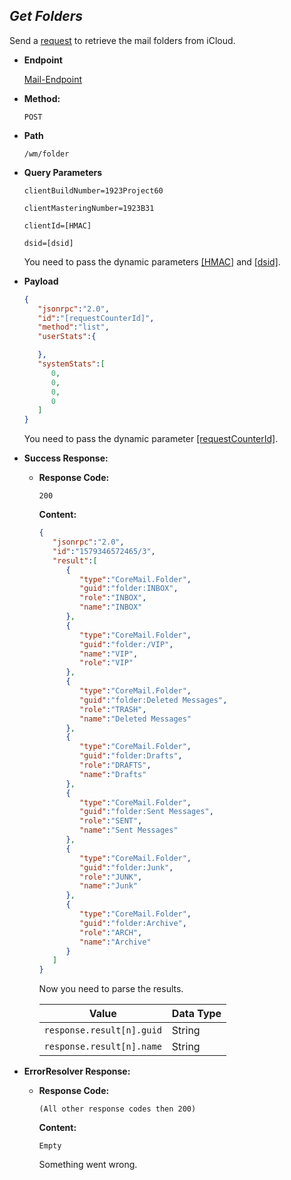 *Get Folders*
----
  Send a [request](../../definitions/requests/default-request.md) to retrieve the mail folders from iCloud.

* **Endpoint**
  
  [Mail-Endpoint](../../definitions/icloud/endpoints/mail.md)
  
* **Method:**

  `POST`
  
* **Path**

  `/wm/folder`
  
* **Query Parameters**
 
   `clientBuildNumber=1923Project60`
   
   `clientMasteringNumber=1923B31`
   
   `clientId=[HMAC]`
   
   `dsid=[dsid]`
   
   You need to pass the dynamic parameters [[HMAC]](../../definitions/general/types/hmac.md) and [[dsid]](../../definitions/icloud/variables/session-id.md).

* **Payload**

  ```json
  {
     "jsonrpc":"2.0",
     "id":"[requestCounterId]",
     "method":"list",
     "userStats":{
  
     },
     "systemStats":[
        0,
        0,
        0,
        0
     ]
  }
  ```
   
   You need to pass the dynamic parameter [[requestCounterId]](../../definitions/icloud/variables/request-counter-id.md).

* **Success Response:**

  * **Response Code:**
  
    `200`
    
    **Content:** 
    
    ```json
    {
       "jsonrpc":"2.0",
       "id":"1579346572465/3",
       "result":[
          {
             "type":"CoreMail.Folder",
             "guid":"folder:INBOX",
             "role":"INBOX",
             "name":"INBOX"
          },
          {
             "type":"CoreMail.Folder",
             "guid":"folder:/VIP",
             "name":"VIP",
             "role":"VIP"
          },
          {
             "type":"CoreMail.Folder",
             "guid":"folder:Deleted Messages",
             "role":"TRASH",
             "name":"Deleted Messages"
          },
          {
             "type":"CoreMail.Folder",
             "guid":"folder:Drafts",
             "role":"DRAFTS",
             "name":"Drafts"
          },
          {
             "type":"CoreMail.Folder",
             "guid":"folder:Sent Messages",
             "role":"SENT",
             "name":"Sent Messages"
          },
          {
             "type":"CoreMail.Folder",
             "guid":"folder:Junk",
             "role":"JUNK",
             "name":"Junk"
          },
          {
             "type":"CoreMail.Folder",
             "guid":"folder:Archive",
             "role":"ARCH",
             "name":"Archive"
          }
       ]
    }
    ```
    
    Now you need to parse the results.
 
    | Value                              | Data Type |
    |------------------------------------|-----------|
    | `response.result[n].guid`          | String    |
    | `response.result[n].name`          | String    |

* **ErrorResolver Response:**

  * **Response Code:**
  
    `(All other response codes then 200)`
    
    **Content:** 
    
    `Empty`
    
    Something went wrong.